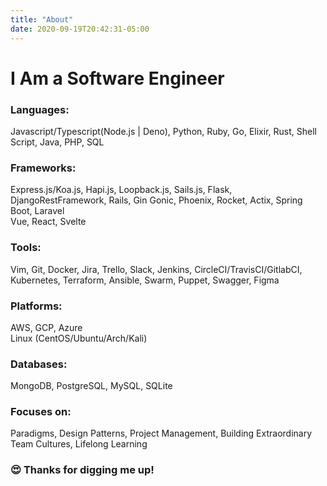 ```yaml
---
title: "About"
date: 2020-09-19T20:42:31-05:00
---
```

# I Am a Software Engineer
### Languages:
Javascript/Typescript(Node.js | Deno), Python, Ruby, Go, Elixir, Rust, Shell Script, Java, PHP, SQL
### Frameworks:
Express.js/Koa.js, Hapi.js, Loopback.js, Sails.js, Flask, DjangoRestFramework, Rails, Gin Gonic, Phoenix, Rocket, Actix, Spring Boot, Laravel  
Vue, React, Svelte  
### Tools:
Vim, Git, Docker, Jira, Trello, Slack, Jenkins, CircleCI/TravisCI/GitlabCI, Kubernetes, Terraform, Ansible, Swarm, Puppet, Swagger, Figma  
### Platforms:
AWS, GCP, Azure  
Linux (CentOS/Ubuntu/Arch/Kali)  
### Databases:
MongoDB, PostgreSQL, MySQL, SQLite  
### Focuses on:
Paradigms, Design Patterns, Project Management, Building Extraordinary Team Cultures, Lifelong Learning  
### 😍 Thanks for digging me up!
